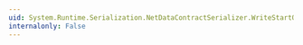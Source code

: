 ```yaml
---
uid: System.Runtime.Serialization.NetDataContractSerializer.WriteStartObject(System.Xml.XmlDictionaryWriter,System.Object)
internalonly: False
---
```

